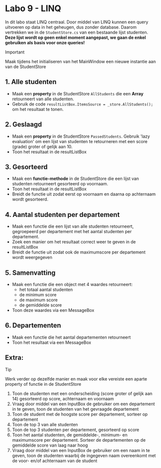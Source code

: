 # Labo 9 - LINQ

In dit labo staat LINQ centraal. Door middel van LINQ kunnen een query uitvoeren op data in het geheugen, dus zonder database. Daarom vertrekken we in de ```StudentStore.cs``` van een bestaande lijst studenten. **Deze lijst wordt op geen enkel moment aangepast, we gaan de enkel gebruiken als basis voor onze queries!**

> [!IMPORTANT]
> Maak tijdens het initialiseren van het MainWindow een nieuwe instantie aan van de StudentStore

## 1. Alle studenten

- Maak een **property** in de StudentStore ```AllStudents``` die een **Array** retourneert van alle studenten.
- Gebruik de code ```resultListBox.ItemsSource = _store.AllStudents();``` om het resultaat te tonen.

## 2. Geslaagd

- Maak een **property** in de StudentStore ```PassedStudents```. Gebruik 'lazy evaluation' om een lijst van studenten te retourneren met een score (grade) groter of gelijk aan 10.
- Toon het resultaat in de resultListBox

## 3. Gesorteerd

- Maak een **functie-methode** in de StudentStore die een lijst van studenten retourneert gesorteerd op voornaam.
- Toon het resultaat in de resultListBox
- Breidt de functie uit zodat eerst op voornaam en daarna op achternaam wordt gesorteerd.

## 4. Aantal studenten per departement

- Maak een functie die een lijst van alle studenten retourneert, gegroepeerd per departement met het aantal studenten per departement.
- Zoek een manier om het resultaat correct weer te geven in de resultListBox
- Breidt de functie uit zodat ook de maximumscore per departement wordt weergegeven

## 5. Samenvatting

- Maak een functie die een object met 4 waardes retourneert:
    - het totaal aantal studenten
    - de minimum score
    - de maximum score
    - de gemiddelde score
- Toon deze waardes via een MessageBox

## 6. Departementen

- Maak een functie die het aantal departementen retourneert
- Toon het resultaat via een MessageBox

## Extra:

> [!TIP]
> Werk verder op dezelfde manier en maak voor elke vereiste een aparte property of functie in de StudentStore

1. Toon de studenten met een onderscheiding (score groter of gelijk aan 14) gesorteerd op score, achternaam en voornaam
2. Vraag door middel van een InputBox de gebruiker om een departement in te geven, toon de studenten van het gevraagde departement
3. Toon de student met de hoogste score per departement, sorteer op departement
4. Toon de top 3 van alle studenten
5. Toon de top 3 studenten per departement, gesorteerd op score
6. Toon het aantal studenten, de gemiddelde-, minimum- en maximumscore per departement. Sorteer de departementen op de gemiddelde score van laag naar hoog
7. Vraag door middel van een InputBox de gebruiker om een naam in te geven, toon de studenten waarbij de ingegeven naam overeenkomt met de voor- en/of achternaam van de student
